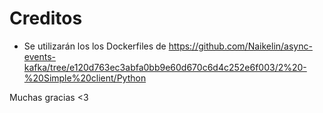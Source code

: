 # Creditos
  - Se utilizarán los los Dockerfiles de https://github.com/Naikelin/async-events-kafka/tree/e120d763ec3abfa0bb9e60d670c6d4c252e6f003/2%20-%20Simple%20client/Python

Muchas gracias <3
